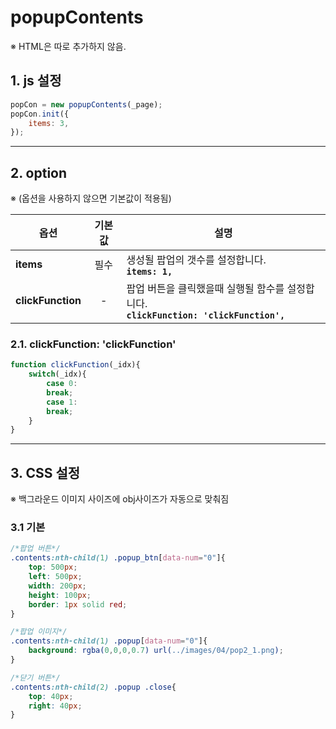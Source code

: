 # popupContents

※ HTML은 따로 추가하지 않음.


## 1. js 설정
```javascript
popCon = new popupContents(_page);
popCon.init({
    items: 3,
});
```

***

## 2. option
※ (옵션을 사용하지 않으면 기본값이 적용됨)

|옵션|기본값|설명|
|---|:---:|---|
|**items**|필수|생성될 팝업의 갯수를 설정합니다.<br>**`items: 1,`**|
|**clickFunction**|-|팝업 버튼을 클릭했을때 실행될 함수를 설정합니다.<br>**`clickFunction: 'clickFunction',`**|

### 2.1. clickFunction: 'clickFunction'
```javascript
function clickFunction(_idx){
    switch(_idx){
        case 0:
        break;
        case 1:
        break;
    }
}
```

***

## 3. CSS 설정
※ 백그라운드 이미지 사이즈에 obj사이즈가 자동으로 맞춰짐

### 3.1 기본
```css
/*팝업 버튼*/
.contents:nth-child(1) .popup_btn[data-num="0"]{
    top: 500px;
    left: 500px;
    width: 200px;
    height: 100px;
    border: 1px solid red;
}

/*팝업 이미지*/
.contents:nth-child(1) .popup[data-num="0"]{
    background: rgba(0,0,0,0.7) url(../images/04/pop2_1.png);
}

/*닫기 버튼*/
.contents:nth-child(2) .popup .close{
    top: 40px;
    right: 40px;
}
```
